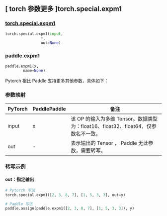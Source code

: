 ## [ torch 参数更多 ]torch.special.expm1
### [torch.special.expm1](https://pytorch.org/docs/stable/special.html#torch.special.expm1)

```python
torch.special.expm1(input,
                *,
                out=None)
```

### [paddle.expm1](https://www.paddlepaddle.org.cn/documentation/docs/zh/api/paddle/expm1_cn.html)

```python
paddle.expm1(x,
        name=None)
```

Pytorch 相比 Paddle 支持更多其他参数，具体如下：
### 参数映射
| PyTorch       | PaddlePaddle | 备注                                                   |
| ------------- | ------------ | ------------------------------------------------------ |
| input          |  x           | 该 OP 的输入为多维 Tensor。数据类型为：float16、float32、float64，仅参数名不一致。  |
| out         | -         | 表示输出的 Tensor ， Paddle 无此参数，需要转写。 |

### 转写示例
#### out：指定输出
```python
# Pytorch 写法
torch.special.expm1([2, 3, 8, 7], [1, 5, 3, 3], out=y)

# Paddle 写法
paddle.assign(paddle.expm1([2, 3, 8, 7], [1, 5, 3, 3]), y)
```
